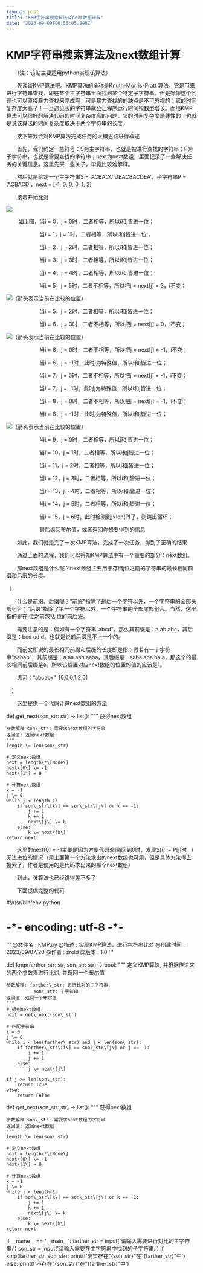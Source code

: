 ```yaml
---
layout: post
title: "KMP字符串搜索算法及next数组计算"
date: "2023-09-09T00:55:05.896Z"
---
```

KMP字符串搜索算法及next数组计算
===================

　　（注：该贴主要运用python实现该算法）

　　先谈谈KMP算法吧。KMP算法的全称是Knuth-Morris-Pratt 算法，它是用来进行字符串查找，即在某个主字符串里面找到某个特定子字符串。但是好像这个问题也可以直接暴力查找来完成啊，可是暴力查找的的缺点是不可忽视的：它的时间复杂度太高了！一旦遇见长的字符串就会让程序运行时间指数型增长。而用KMP算法可以很好的解决代码的时间复杂度高的问题，它的时间复杂度是线性的，也就是说该算法的时间复杂度取决于两个字符串的长度。

　　接下来我会对KMP算法完成任务的大概思路进行叙述

　　首先，我们约定一些符号：S为主字符串，也就是被进行查找的字符串；P为子字符串，也就是需要查找的字符串；next为next数组，里面记录了一些解决任务的关键信息，这里先买一些关子，毕竟比较难解释。

　　然后就是给定一个主字符串S = ‘ACBACC DBACBACDEA’，子字符串P = ‘ACBACD’，next = \[-1, 0, 0, 0, 1, 2\]

　　接着开始比对

![](https://img2023.cnblogs.com/blog/3117142/202309/3117142-20230908181929665-1583349731.png)

 　　如上图，当i = 0，j = 0时，二者相等，所以i和j皆进一位；

　　　　　　 当i = 1，j = 1时，二者相等，所以i和j皆进一位；

　　　　　 　当i = 2，j = 2时，二者相等，所以i和j皆进一位；

　　　　　 　当i = 3，j = 3时，二者相等，所以i和j皆进一位；

　　　　　 　当i = 4，j = 4时，二者相等，所以i和j皆进一位；

　　　　　　 当i = 5，j = 5时，二者不相等，所以把j = next\[j\] = 3，i不变；

![](https://img2023.cnblogs.com/blog/3117142/202309/3117142-20230908183005321-1722185708.png)（箭头表示当前在比较的位置）

　　　　　　 当i = 5，j = 2时，二者相等，所以i和j皆进一位；

　　　　　　 当i = 6，j = 3时，二者不相等，所以把j = next\[j\] = 0，i不变；

![](https://img2023.cnblogs.com/blog/3117142/202309/3117142-20230908183154116-991183972.png)（箭头表示当前在比较的位置）

　　　　　　 当i = 6，j = 0时，二者不相等，所以把j = next\[j\] = -1，i不变；

　　　　　　 当i = 6，j = -1时，此时j为特殊值，所以i和j皆进一位；

　　　　　　 当i = 7，j = 0时，二者不相等，所以把j = next\[j\] = -1，i不变；

　　　　　　 当i = 7，j = -1时，此时j为特殊值，所以i和j皆进一位；

　　　　　　 当i = 8，j = 0时，二者不相等，所以把j = next\[j\] = -1，i不变；

　　　　　　 当i = 8，j = -1时，此时j为特殊值，所以i和j皆进一位；

![](https://img2023.cnblogs.com/blog/3117142/202309/3117142-20230908183758422-1601934633.png)（箭头表示当前在比较的位置）

 　　　　　　当i = 9，j = 0时，二者相等，所以i和j皆进一位；

 　　　　　　当i = 10，j = 1时，二者相等，所以i和j皆进一位； 

　　　　　　 当i = 11，j = 2时，二者相等，所以i和j皆进一位；

 　　　　　　当i = 12，j = 3时，二者相等，所以i和j皆进一位；

 　　　　　　当i = 13，j = 4时，二者相等，所以i和j皆进一位； 

　　　　　　 当i = 14，j = 5时，二者相等，所以i和j皆进一位；

 　　　　　　当i = 15，j = 6时，此时检测到j>len(P)了，则跳出循环；

　　　　　　 最后返回布尔值，或者返回你想要得到的信息

　　如此，我们就走完了一次KMP算法，完成了一次任务，得到了正确的结果

　　通过上面的流程，我们可以得知KMP算法中有一个重要的部分：next数组。

　　那next数组是什么呢？next数组主要用于存储j位之前的字符串的最长相同前缀和后缀的长度。

（

　　什么是前缀、后缀呢？"前缀"指除了最后一个字符以外，一个字符串的全部头部组合；"后缀"指除了第一个字符以外，一个字符串的全部尾部组合。当然，这里指的是在j位之前包括j位的前后缀。

　　需要注意的是：假如有一个字符串“abcd”，那么其前缀是：a ab abc，其后缀是：bcd cd d。也就是说前后缀是不止一个的。

　　而前文所说的最长相同前缀和后缀的长度即是指：假若有一个字符串“aabab”，其前缀是：a aa aab aaba，其后缀是：aaba aba ba a，那这个的最长相同前后缀是a，所以该位置对应next数组的位置的值的应该是1。

　　练习：“abcabx”  \[0,0,0,1,2,0\]

　）

　　这里提供一个代码计算next数组的方法

def get\_next(son\_str: str) -> list():
    """
    获得next数组

    参数解释 son\_str: 需要求next数组的字符串
    返回值: 返回next数组
    """
    length \= len(son\_str)

    # 定义next数组
    next = length\*\[None\]
    next\[0\] \= -1
    next\[1\] = 0

    # 计算next数组
    k = -1
    j \= 0
    while j < length-1:
        if son\_str\[k\] == son\_str\[j\] or k == -1:
            j += 1
            k += 1
            next\[j\] \= k
        else:
            k \= next\[k\]
    return next

　　这里的next\[0\] = -1主要是因为方便代码处理j回到0时，发现S\[i\] != P\[j\]时，i无法进位的情况（用上面第一个方法求出的next数组也可用，但是具体方法得去搜索了，作者是使用的是代码求出来的那个next数组）

　　到此，该算法也已经讲得差不多了

　　下面提供完整的代码

#!/usr/bin/env python
# -\*- encoding: utf-8 -\*-
'''
@文件名     : KMP.py
@描述     :   实现KMP算法，进行字符串比对 
@创建时间     : 2023/09/07/20
@作者     : zrold
@版本     : 1.0
'''

def kmp(farther\_str: str, son\_str: str) -> bool:
    """
    定义KMP算法, 并根据传进来的两个参数来进行比对, 并返回一个布尔值

    参数解释: farther\_str: 进行比对的主字符串, 
              son\_str: 子字符串
    返回值: 返回一个布尔值
    """
    # 得到next数组
    next = get\_next(son\_str)

    # 匹配字符串
    i = 0
    j \= 0
    while i < len(farther\_str) and j < len(son\_str):
        if farther\_str\[i\] == son\_str\[j\] or j == -1:
            i += 1
            j += 1
        else:
            j \= next\[j\]

    if j >= len(son\_str):
        return True
    else:
        return False

def get\_next(son\_str: str) -> list():
    """
    获得next数组

    参数解释 son\_str: 需要求next数组的字符串
    返回值: 返回next数组
    """
    length \= len(son\_str)

    # 定义next数组
    next = length\*\[None\]
    next\[0\] \= -1
    next\[1\] = 0

    # 计算next数组
    k = -1
    j \= 0
    while j < length-1:
        if son\_str\[k\] == son\_str\[j\] or k == -1:
            j += 1
            k += 1
            next\[j\] \= k
        else:
            k \= next\[k\]
    return next

if \_\_name\_\_ == '\_\_main\_\_':
    farther\_str \= input('请输入需要进行对比的主字符串:')
    son\_str \= input('请输入需要在主字符串中找到的子字符串:')
    if kmp(farther\_str, son\_str):
        print(f'确实存在"{son\_str}"在"{farther\_str}"中')
    else:
        print(f'不存在"{son\_str}"在"{farther\_str}"中')